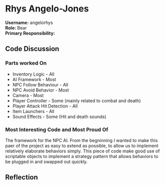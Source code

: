 # Rhys Angelo-Jones
**Username:** angelorhys  
**Role:** Bear  
**Primary Responsibility:**  


## Code Discussion
### Parts worked On
* Inventory Logic - All
* AI Framework - Most
* NPC Follow Behaviour - All
* NPC Avoid Behavior - Most
* Camera - Most
* Player Controller - Some (mainly related to combat and death)
* Player Attack Hit Detection - All
* Item Launchers - All
* Sound Effects - Some (Hit and death sounds) 

### Most Interesting Code and Most Proud Of
The framework for the NPC AI. From the begninning I wanted to make this paer of the project as easy to extend as possible, to allow us to implement relatively elaborate behaviors simply. This piece of code make good use of scriptable objects to implement a strategy pattern that allows behaviors to be plugged in and swapped out quickly.

## Reflection
